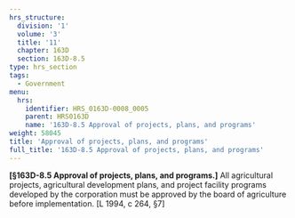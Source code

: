 ```yaml
---
hrs_structure:
  division: '1'
  volume: '3'
  title: '11'
  chapter: 163D
  section: 163D-8.5
type: hrs_section
tags:
  - Government
menu:
  hrs:
    identifier: HRS_0163D-0008_0005
    parent: HRS0163D
    name: '163D-8.5 Approval of projects, plans, and programs'
weight: 58045
title: 'Approval of projects, plans, and programs'
full_title: '163D-8.5 Approval of projects, plans, and programs'
---
```

**[§163D-8.5 Approval of projects, plans, and programs.]** All agricultural projects, agricultural development plans, and project facility programs developed by the corporation must be approved by the board of agriculture before implementation. [L 1994, c 264, §7]